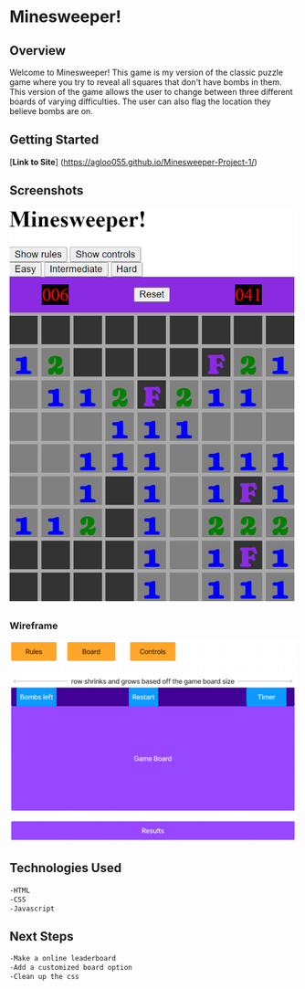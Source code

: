 # Minesweeper!

## Overview
Welcome to Minesweeper! This game is my version of the classic puzzle game where you try to reveal all squares that don't have bombs in them. This version of the game allows the user to change between three different boards of varying difficulties. The user can also flag the location they believe bombs are on.

## Getting Started
[**Link to Site**] (https://agloo055.github.io/Minesweeper-Project-1/)

## Screenshots

![Screenshot](assets/images/Screenshot.png)

### Wireframe

![Wireframe](assets/images/Wireframe.png)

## Technologies Used
    -HTML
    -CSS
    -Javascript

## Next Steps
    -Make a online leaderboard
    -Add a customized board option
    -Clean up the css
